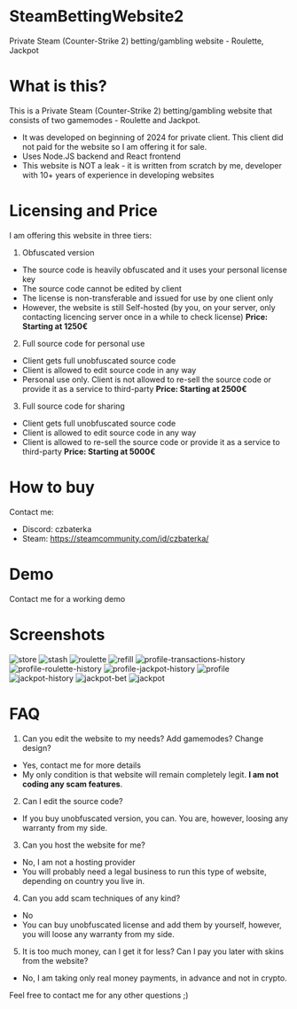 # SteamBettingWebsite2
Private Steam (Counter-Strike 2) betting/gambling website - Roulette, Jackpot

# What is this?
This is a Private Steam (Counter-Strike 2) betting/gambling website that consists of two gamemodes - Roulette and Jackpot.
 - It was developed on beginning of 2024 for private client. This client did not paid for the website so I am offering it for sale.
 - Uses Node.JS backend and React frontend
 - This website is NOT a leak - it is written from scratch by me, developer with 10+ years of experience in developing websites

# Licensing and Price
I am offering this website in three tiers:
1) Obfuscated version
 - The source code is heavily obfuscated and it uses your personal license key
 - The source code cannot be edited by client
 - The license is non-transferable and issued for use by one client only
 - However, the website is still Self-hosted (by you, on your server, only contacting licencing server once in a while to check license)
 **Price: Starting at 1250€**

2) Full source code for personal use
 - Client gets full unobfuscated source code
 - Client is allowed to edit source code in any way
 - Personal use only. Client is not allowed to re-sell the source code or provide it as a service to third-party
 **Price: Starting at 2500€**

3) Full source code for sharing
 - Client gets full unobfuscated source code
 - Client is allowed to edit source code in any way
 - Client is allowed to re-sell the source code or provide it as a service to third-party
 **Price: Starting at 5000€**

# How to buy
Contact me:
 - Discord: czbaterka
 - Steam: https://steamcommunity.com/id/czbaterka/

# Demo
Contact me for a working demo

# Screenshots
![store](https://github.com/Baterka/SteamBettingWebsite2/assets/3463591/0bf6a8d9-e410-4c84-aeec-9e98ac86b787)
![stash](https://github.com/Baterka/SteamBettingWebsite2/assets/3463591/b1f354c0-e677-4560-8da3-2b04e7f51c82)
![roulette](https://github.com/Baterka/SteamBettingWebsite2/assets/3463591/4ee4d385-13d6-4236-9b63-11de3fb60842)
![refill](https://github.com/Baterka/SteamBettingWebsite2/assets/3463591/df2c0845-82ce-48e8-87b5-b2ec55b229f9)
![profile-transactions-history](https://github.com/Baterka/SteamBettingWebsite2/assets/3463591/41958f42-be42-41fa-817a-36f54a05854f)
![profile-roulette-history](https://github.com/Baterka/SteamBettingWebsite2/assets/3463591/6483f122-77b4-4e65-881d-675f7110f357)
![profile-jackpot-history](https://github.com/Baterka/SteamBettingWebsite2/assets/3463591/fc7bd10c-f451-4c1f-a521-be5412997818)
![profile](https://github.com/Baterka/SteamBettingWebsite2/assets/3463591/4f189bf8-2d40-437e-a7ed-ee0f04d15865)
![jackpot-history](https://github.com/Baterka/SteamBettingWebsite2/assets/3463591/1aea7d9d-6b33-4d25-a4bc-c049bcf5cdec)
![jackpot-bet](https://github.com/Baterka/SteamBettingWebsite2/assets/3463591/b01212a6-b5b4-487b-9044-23aecb55265c)
![jackpot](https://github.com/Baterka/SteamBettingWebsite2/assets/3463591/1144a55b-cd31-493c-94ea-03f935f40ab6)

# FAQ
1) Can you edit the website to my needs? Add gamemodes? Change design?
 - Yes, contact me for more details
 - My only condition is that website will remain completely legit. **I am not coding any scam features**.
2) Can I edit the source code?
 - If you buy unobfuscated version, you can. You are, however, loosing any warranty from my side.
3) Can you host the website for me?
 - No, I am not a hosting provider
 - You will probably need a legal business to run this type of website, depending on country you live in.
4) Can you add scam techniques of any kind?
 - No
 - You can buy unobfuscated license and add them by yourself, however, you will loose any warranty from my side.
5) It is too much money, can I get it for less? Can I pay you later with skins from the website?
 - No, I am taking only real money payments, in advance and not in crypto.

Feel free to contact me for any other questions ;)
